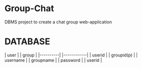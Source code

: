 # Group-Chat
DBMS project to create a chat group web-application

# DATABASE
| user     |  	 	| group      |
|----------|		|------------|
| userid   | 		| groupid(p) |
| username | 		| groupname  |
| password | 		| userid     |

	